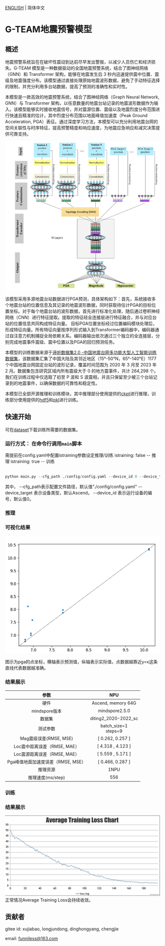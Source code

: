[ENGLISH](README.md) | 简体中文

# G-TEAM地震预警模型

## 概述

地震预警系统旨在在破坏性震动到达前尽早发出警报，以减少人员伤亡和经济损失。G-TEAM 模型是一种数据驱动的全国地震预警系统，结合了图神经网络（GNN）和 Transformer 架构，能够在地震发生后 3 秒内迅速提供震中位置、震级及地震强度分布。该模型通过直接处理原始地震波形数据，避免了手动特征选择的限制，并充分利用多台站数据，提高了预测的准确性和实时性。

本模型是一款高效的地震预警系统，结合了图神经网络（Graph Neural Network, GNN）与 Transformer 架构，以任意数量的地震台站记录的地震波形数据作为输入。该模型能够实时接收地震信号，并对震源位置、震级以及地震烈度分布范围进行快速且精准的估计，其中烈度分布范围以地面峰值加速度（Peak Ground Acceleration, PGA）表征。通过深度学习方法，本模型可以充分利用地震台网的空间关联性与时序特征，提高预警精度和响应速度，为地震应急响应和减灾决策提供可靠支持。

![](./images/image.png)

该模型采用多源地震台站数据进行PGA预测，具体架构如下：首先，系统接收多个地震台站的位置信息及其记录的地震波形数据，同时获取待估计PGA的目标位置坐标。对于每个地震台站的波形数据，首先进行标准化处理，随后通过卷积神经网络（CNN）进行特征提取。提取的特征经全连接层进行特征融合，并与对应台站的位置信息共同构成特征向量。
目标PGA位置坐标经过位置编码模块处理后，形成特征向量。所有特征向量按序列形式输入到Transformer编码器中，编码器通过自注意力机制捕捉全局依赖关系。编码器输出依次通过三个独立的全连接层，分别完成地震事件震级、震中位置以及PGA的回归预测任务。

本模型的训练数据来源于[谛听数据集2.0 -中国地震台网多功能大型人工智能训练数据集](http://www.esdc.ac.cn/article/137)，该数据集汇集了中国大陆及其邻近地区（15°-50°N，65°-140°E）1177 个中国地震台网固定台站的波形记录，覆盖时间范围为 2020 年 3 月至 2023 年 2 月。数据集包含研究区域内所有震级大于 0 的地方震事件，共计 264,298 个。我们在训练过程中仅选取了初至 P 波和 S 波震相，并且只保留至少被三个台站记录到的地震事件，以确保数据的可靠性和稳定性。

本模型已全部开源推理和训练模块，其中推理部分使用提供的[ckpt](https://download-mindspore.osinfra.cn/mindscience/mindearth/dataset/G-TEAM/)进行推理，训练部分使用提供的[hdf5](https://download-mindspore.osinfra.cn/mindscience/mindearth/dataset/G-TEAM/)和[pkl](https://download-mindspore.osinfra.cn/mindscience/mindearth/dataset/G-TEAM/)进行训练。

## 快速开始

可在[dataset](https://download-mindspore.osinfra.cn/mindscience/mindearth/dataset/G-TEAM/)下载训练所需要的数据集。

### 运行方式： 在命令行调用`main`脚本

需提前在config.yaml中配置istraining参数设定推理/训练
istraining: false -- 推理
istraining: true -- 训练

```python

python main.py --cfg_path ./config/config.yaml --device_id 0 --device_target Ascend

```

其中， --cfg_path表示配置文件路径，默认值"./config/config.yaml" --device_target 表示设备类型，默认Ascend。 --device_id 表示运行设备的编号，默认值0。

### 推理

### 可视化结果

![](./images/pga.png)

图示为pga的点坐标，横轴表示预测值，纵轴表示实际值，点数据越靠近y=x这条直线代表数据越准确。

### 结果展示

|   参数         |        NPU              |
|:----------------------:|:--------------------------:|
|   硬件       |  Ascend, memory 64G    |
|   mindspore版本       |  mindspore2.5.0    |
|   数据集       |  diting2_2020-2022_sc    |
|   测试参数     |  batch_size=1<br>steps=9 |
| Mag震级误差(RMSE, MSE)     |   [ 0.262, 0.257 ]       |
| Loc震中距离误差（RMSE, MAE）    |   [ 4.318 , 4.123 ]    |
| Loc震源距离误差（RMSE, MAE）    |   [ 5.559 , 5.171 ]    |
| Pga峰值地面加速度误差（RMSE, MSE） |[ 0.466, 0.287 ]  |
| 推理资源       |        1NPU                    |
| 推理速度(ms/step)  |     556                 |

### 训练

### 结果展示

![](./images/train_loss.png)
正常情况Average Training Loss会持续收敛。

## 贡献者

gitee id: xujiabao, longjundong, dinghongyang, chengjie

email: funniless@163.com
